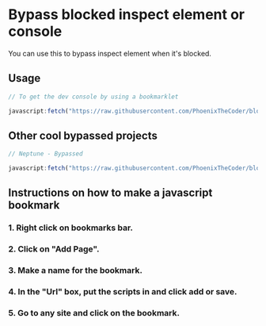 # Bypass blocked inspect element or console

You can use this to bypass inspect element when it's blocked.

## Usage

```js
// To get the dev console by using a bookmarklet

javascript:fetch("https://raw.githubusercontent.com/PhoenixTheCoder/blocked-console-bypass/main/Developer%20Console/console.js").then(res => res.text()).then(js => eval(js));

```

## Other cool bypassed projects

```js
// Neptune - Bypassed

javascript:fetch("https://raw.githubusercontent.com/PhoenixTheCoder/blocked-console-bypass/main/scripts/neptune.js").then(res => res.text()).then(js => eval(js));
```

## Instructions on how to make a javascript bookmark

### 1. Right click on bookmarks bar.

### 2. Click on "Add Page".

### 3. Make a name for the bookmark.

### 4. In the "Url" box, put the scripts in and click add or save.

### 5. Go to any site and click on the bookmark.
